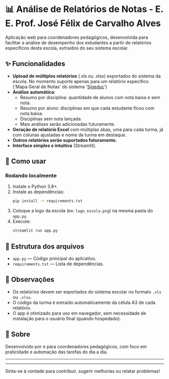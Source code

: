 # 📊 Análise de Relatórios de Notas - E. E. Prof. José Félix de Carvalho Alves

Aplicação web para coordenadores pedagógicos, desenvolvida para facilitar a análise de desempenho dos estudantes a partir de relatórios específicos desta escola, extraídos do seu sistema escolar.

## ✨ Funcionalidades

- **Upload de múltiplos relatórios** (.xls ou .xlsx) exportados do sistema da escola. No momento suporte apenas para um relatório específico ('Mapa Geral de Notas' do sistema '[Sigeduc](https://sageal.educacao.al.gov.br/sigeduc)')
- **Análise automática**:
  - Resumo por disciplina: quantidade de alunos com nota baixa e sem nota.
  - Resumo por aluno: disciplinas em que cada estudante ficou com nota baixa.
  - Disciplinas sem nota lançada.
  - Mais análises serão adicionadas futuramente.
- **Geração de relatório Excel** com múltiplas abas, uma para cada turma, já com colunas ajustadas e nome da turma em destaque.
- **Outros relatórios serão suportados futuramente.**
- **Interface simples e intuitiva** (Streamlit).

## 🚀 Como usar

### Rodando localmente

1. Instale o Python 3.8+.
2. Instale as dependências:
    ```bash
    pip install -r requirements.txt
    ```
3. Coloque a logo da escola (ex: `logo_escola.png`) na mesma pasta do `app.py`.
4. Execute:
    ```bash
    streamlit run app.py
    ```

## 📂 Estrutura dos arquivos

- `app.py` — Código principal do aplicativo.
- `requirements.txt` — Lista de dependências.

## 📝 Observações

- Os relatórios devem ser exportados do sistema escolar no formato `.xls` ou `.xlsx`.
- O código da turma é extraído automaticamente da célula A3 de cada relatório.
- O app é otimizado para uso em navegador, sem necessidade de instalação para o usuário final (quando hospedado).

## 🏫 Sobre

Desenvolvido por e para coordenadores pedagógicos, com foco em praticidade e automação das tarefas do dia a dia.

---

---

Sinta-se à vontade para contribuir, sugerir melhorias ou relatar problemas!